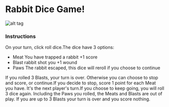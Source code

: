 Rabbit Dice Game!
=================

![alt tag](https://raw.githubusercontent.com/drewg233/wabbits/master/web/app/assets/images/screenshot.png)


### Instructions

On your turn, click roll dice.The dice have 3 options:

* Meat  You have trapped a rabbit +1 score
* Blast  rabbit shot you +1 wound
* Paws  The rabbit escaped, this dice will reroll if you choose to continue

If you rolled 3 Blasts, your turn is over. Otherwise you can choose to stop and score, or continue.If you decide to stop, score 1 point for each Meat you have. It's the next player's turn.If you choose to keep going, you will roll 3 dice again. Including the Paws you rolled, the Meats and Blasts are out of play. If you are up to 3 Blasts your turn is over and you score nothing.
